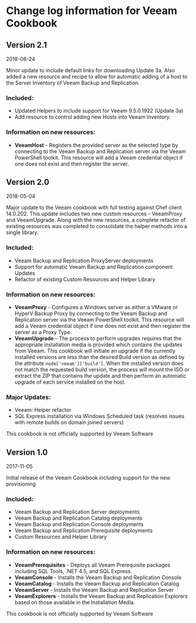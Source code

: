 # Change log information for Veeam Cookbook

## Version 2.1
2018-08-24

Minor update to include default links for downloading Update 3a.  Also added a new resource and recipe to allow for automatic adding of a host to the Server Inventory of Veeam Backup and Replication.

### Included:
- Updated Helpers to include support for Veeam 9.5.0.1922 (Update 3a)
- Add resource to control adding new Hosts into Veeam Inventory.

### Information on new resources:

* **VeeamHost** - Registers the provided server as the selected type by connecting to the Veeam Backup and Replication server via the Veeam PowerShell toolkit.  This resource will add a Veeam credential object if one does not exist and then register the server.

## Version 2.0
2018-05-04

Major update to the Veeam cookbook with full testing against Chef client 14.0.202.  This update includes two new custom resources - VeeamProxy and VeeamUpgrade. Along with the new resources, a complete refactor of existing resources was completed to consolidate the helper methods into a single library.

### Included:
- Veeam Backup and Replication ProxyServer deployments
- Support for automatic Veeam Backup and Replication component Updates
- Refactor of existing Custom Resources and Helper Library

### Information on new resources:

* **VeeamProxy** - Configures a Windows server as either a VMware or HyperV Backup Proxy by connecting to the Veeam Backup and Replication server via the Veeam PowerShell toolkit.  This resource will add a Veeam credential object if one does not exist and then register the server as a Proxy Type.
* **VeeamUpgrade** - The process to perform upgrades requires that the appropriate installation media is provided which contains the updates from Veeam.  This cookbook will initiate an upgrade if the currently installed versions are less than the desired Build version as defined by the attribute `node['veeam']['build']`.  When the installed version does not match the requested build version, the process will mount the ISO or extract the ZIP that contains the update and then perform an automatic upgrade of each service installed on the host.

### Major Updates:
- Veeam::Helper refactor
- SQL Express installation via Windows Scheduled task (resolves issues with remote builds on domain joined servers)


This cookbook is not officially supported by Veeam Software

## Version 1.0
2017-11-05

Initial release of the Veeam Cookbook including support for the new provisioning

### Included:
- Veeam Backup and Replication Server deployments
- Veeam Backup and Replication Catalog deployments
- Veeam Backup and Replication Console deployments
- Veeam Backup and Replication Prerequisite deployments
- Custom Resources and Helper Library


### Information on new resources:

* **VeeamPrerequisites** - Deploys all Veeam Prerequisite packages including SQL Tools, .NET 4.5, and SQL Express.
* **VeeamConsole** - Installs the Veeam Backup and Replication Console
* **VeeamCatalog** - Installs the Veeam Backup and Replication Catalog
* **VeeamServer** - Installs the Veeam Backup and Replication Server
* **VeeamExplorers** - Installs the Veeam Backup and Replication Explorers based on those available in the Installation Media.

This cookbook is not officially supported by Veeam Software
